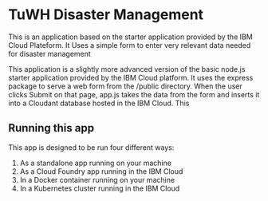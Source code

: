 # TuWH Disaster Management
This is an application based on the starter application provided by the IBM
Cloud Plateform. It Uses a simple form to enter very relevant
data needed for disaster management

This application is a slightly more advanced version of the basic node.js
starter application provided by the IBM Cloud platform. It uses the express
package to serve a web form from the /public directory. When the user clicks
Submit on that page, app.js takes the data from the form and inserts it into
a Cloudant database hosted in the IBM Cloud.
This 

## Running this app
This app is designed to be run four different ways:

1. As a standalone app running on your machine
1. As a Cloud Foundry app running in the IBM Cloud
1. In a Docker container running on your machine
1. In a Kubernetes cluster running in the IBM Cloud
